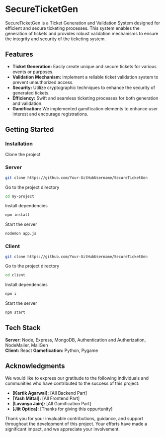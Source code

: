 # SecureTicketGen

SecureTicketGen is a Ticket Generation and Validation System designed for efficient and secure ticketing processes. This system enables the generation of tickets and provides robust validation mechanisms to ensure the integrity and security of the ticketing system.

## Features

- **Ticket Generation:** Easily create unique and secure tickets for various events or purposes.
- **Validation Mechanism:** Implement a reliable ticket validation system to prevent unauthorized access.
- **Security:** Utilize cryptographic techniques to enhance the security of generated tickets.
- **Efficiency:** Swift and seamless ticketing processes for both generation and validation.
- **Gamification:** We implemented gamification elements to enhance user interest and encourage registrations.

## Getting Started

### Installation

Clone the project

### Server

```bash
git clone https://github.com/Your-GitHubUsername/SecureTicketGen
```

Go to the project directory

```bash
cd my-project
```

Install dependencies

```bash
npm install
```

Start the server

```bash
nodemon app.js
```

### Client

```bash
git clone https://github.com/Your-GitHubUsername/SecureTicketGen
```

Go to the project directory

```bash
cd client
```

Install dependencies

```bash
npm i
```

Start the server

```bash
npm start
```

## Tech Stack

**Server:** Node, Express, MongoDB, Authentication and Autherization, NodeMailer, MailGen <br>
**Client:** React
**Gamefication:** Python, Pygame

## Acknowledgments

We would like to express our gratitude to the following individuals and communities who have contributed to the success of this project:

- **[Kartik Agarwal]:** [All Backend Part]
- **[Yash Mittal]:** [All Frontend Part]
- **[Lavanya Jain]:** [All Gamification Part]
- **[Jiit Optica]:** [Thanks for giving this oppurtunity]

Thank you for your invaluable contributions, guidance, and support throughout the development of this project. Your efforts have made a significant impact, and we appreciate your involvement.
